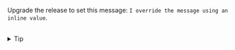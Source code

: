 
Upgrade the release to set this message: `I override the message using an inline value`.


<br>
<details><summary>Tip</summary>
<br>

```plain
helm upgrade -h
```{{exec}}

</details>


<br>
<details><summary>Solution</summary>
<br>

```plain
helm -n dev-ns upgrade --install mock-app /charts/mock-app-1.0.0.tgz --set message="I override the message using an inline value"
```{{exec}}

</details>

